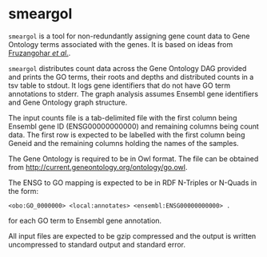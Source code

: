 # smeargol

`smeargol` is a tool for non-redundantly assigning gene count data to Gene Ontology terms associated with the genes. It is based on ideas from [Fruzangohar _et al._](https://journals.plos.org/plosone/article?id=10.1371/journal.pone.0170486).

`smeargol` distributes count data across the Gene Ontology DAG provided and prints the GO terms, their roots and depths and distributed counts in a tsv table to stdout. It logs gene identifiers that do not have GO term annotations to stderr. The graph analysis assumes Ensembl gene identifiers and Gene Ontology graph structure.

The input counts file is a tab-delimited file with the first column being Ensembl gene ID (ENSG00000000000) and remaining columns being count data. The first row is expected to be labelled with the first column being Geneid and the remaining columns holding the names of the samples.

The Gene Ontology is required to be in Owl format. The file can be obtained from http://current.geneontology.org/ontology/go.owl.

The ENSG to GO mapping is expected to be in RDF N-Triples or N-Quads in the form:

```
<obo:GO_0000000> <local:annotates> <ensembl:ENSG00000000000> .
```

for each GO term to Ensembl gene annotation.

All input files are expected to be gzip compressed and the output is written uncompressed to standard output and standard error.
